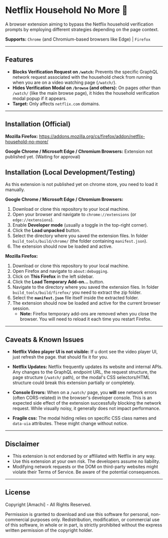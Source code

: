 # Netflix Household No More 🚫

A browser extension aiming to bypass the Netflix household verification prompts by employing different strategies depending on the page context.

**Supports:** `Chrome` (and Chromium-based browsers like Edge) | `Firefox`

---

## Features

*   **Blocks Verification Request on `/watch`:** Prevents the specific GraphQL network request associated with the household check from running when you are on a video watching page (`/watch/`).
*   **Hides Verification Modal on `/browse` (and others):** On pages *other* than `/watch/` (like the main browse page), it hides the household verification modal popup if it appears.
*   **Target:** Only affects `netflix.com` domains.


---

## Installation (Official)

**Mozilla Firefox:** https://addons.mozilla.org/cs/firefox/addon/netflix-household-no-more/

**Google Chrome / Microsoft Edge / Chromium Browsers:** Extension not published yet. (Waiting for approval)


## Installation (Local Development/Testing)

As this extension is not published yet on chrome store, you need to load it manually.

**Google Chrome / Microsoft Edge / Chromium Browsers:**

1.  Download or clone this repository to your local machine.
2.  Open your browser and navigate to `chrome://extensions` (or `edge://extensions`).
3.  Enable **Developer mode** (usually a toggle in the top-right corner).
4.  Click the **Load unpacked** button.
5.  Select the directory where you saved the extension files. In folder `build_tools/build/chrome/` (the folder containing `manifest.json`).
6.  The extension should now be loaded and active.

**Mozilla Firefox:**

1.  Download or clone this repository to your local machine.
2.  Open Firefox and navigate to `about:debugging`.
3.  Click on **This Firefox** in the left sidebar.
4.  Click the **Load Temporary Add-on...** button.
5.  Navigate to the directory where you saved the extension files. In folder `build_tools/build/firefox/` you need to extract the zip folder.
6.  Select the **`manifest.json`** file itself inside the extracted folder.
7.  The extension should now be loaded and active for the current browser session.
    *   **Note:** Firefox temporary add-ons are removed when you close the browser. You will need to reload it each time you restart Firefox.

---

## Caveats & Known Issues

*   **Netflix Video player UI is not visible:** If u dont see the video player UI, just refresh the page. that should fix it for you.

*   **Netflix Updates:** Netflix frequently updates its website and internal APIs. Any changes to the GraphQL endpoint URL, the request structure, the page structure (`/watch/` path), or the modal's CSS selectors/HTML structure could break this extension partially or completely.
*   **Console Errors:** When on a `/watch/` page, you **will** see network errors (often CORS-related) in the browser's developer console. This is an expected side effect of the extension successfully blocking the network request. While visually noisy, it generally does not impact performance.
*   **Fragile css:** The modal hiding relies on specific CSS class names and `data-uia` attributes. These might change without notice.

---

## Disclaimer

*   This extension is not endorsed by or affiliated with Netflix in any way.
*   Use this extension at your own risk. The developers assume no liability.
*   Modifying network requests or the DOM on third-party websites might violate their Terms of Service. Be aware of the potential consequences.

---

## License

Copyright [Amachi] - All Rights Reserved.

Permission is granted to download and use this software for personal, non-commercial purposes only. Redistribution, modification, or commercial use of this software, in whole or in part, is strictly prohibited without the express written permission of the copyright holder.
